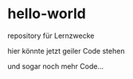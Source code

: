 # hello-world
repository für Lernzwecke

hier könnte jetzt geiler Code stehen

und sogar noch mehr Code...
